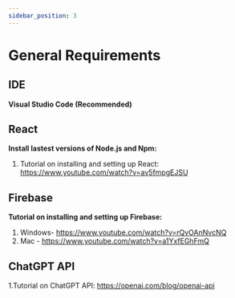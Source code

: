 ```yaml
---
sidebar_position: 3
---
```


# General Requirements

## IDE
**Visual Studio Code (Recommended)**

## React 

**Install lastest versions of Node.js and Npm:**
1. Tutorial on installing and setting up React: https://www.youtube.com/watch?v=av5fmpgEJSU

## Firebase

**Tutorial on installing and setting up Firebase:** 
1. Windows- https://www.youtube.com/watch?v=rQvOAnNvcNQ
2. Mac - https://www.youtube.com/watch?v=a1YxfEGhFmQ

## ChatGPT API

1.Tutorial on ChatGPT API: https://openai.com/blog/openai-api

